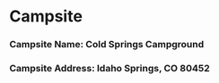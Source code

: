 # Campsite

### Campsite Name: Cold Springs Campground

### Campsite Address: Idaho Springs, CO 80452
